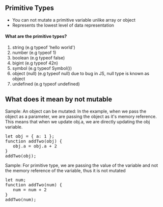 ## Primitive Types

- You can not mutate a primitive variable unlike array or object
- Represents the lowest level of data representation

#### What are the primitive types?

1. string
   (e.g typeof 'hello world')
2. number
   (e.g typeof 1)
3. boolean
   (e.g typeof false)
4. bigint
   (e.g typeof 42n)
5. symbol
   (e.g typeof Symbol())
6. object (null)
   (e.g typeof null)
   due to bug in JS, null type is known as object
7. undefined
   (e.g typeof undefined)

## What does it mean by not mutable

Sample:
An object can be mutated: In the example, when we pass the object as a parameter, we are passing the object as it's memory reference. This means that when we update obj.a, we are directly updating the obj variable.

<pre>
let obj = { a: 1 };
function addTwo(obj) {
   obj.a = obj.a + 2
}
addTwo(obj);
</pre>

Sample:
For primitive type, we are passing the value of the variable and not the memory reference of the variable, thus it is not mutated

<pre>
let num;
function addTwo(num) {
   num = num + 2
}
addTwo(num);
</pre>
